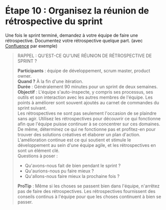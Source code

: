 # Étape 10 : Organisez la réunion de rétrospective du sprint

Une fois le sprint terminé, demandez à votre équipe de faire une rétrospective. Documentez votre rétrospective quelque part. (avec [Confluence](https://www.atlassian.com/software/confluence) par exemple)


> RAPPEL : QU'EST-CE QU'UNE RÉUNION DE RÉTROSPECTIVE DE SPRINT ?
> 
> **Participants** : équipe de développement, scrum master, product owner.  
> **Quand ?** À la fin d'une itération.  
> **Durée** :  Généralement 90 minutes pour un sprint de deux semaines.  
> **Objectif** : L'équipe s'auto-inspecte, y compris ses processus, ses outils et son interaction avec les autres membres de l'équipe. Les points à améliorer sont souvent ajoutés au carnet de commandes du sprint suivant.  
> Les rétrospectives ne sont pas seulement l'occasion de se plaindre sans agir. Utilisez les rétrospectives pour découvrir ce qui fonctionne afin que l'équipe puisse continuer à se concentrer sur ces domaines. De même, déterminez ce qui ne fonctionne pas et profitez-en pour trouver des solutions créatives et élaborer un plan d'action. L'amélioration continue est ce qui soutient et stimule le développement au sein d'une équipe agile, et les rétrospectives en sont un élément clé.  
> Questions à poser :  
> * Qu'avons-nous fait de bien pendant le sprint ?  
> * Qu'aurions-nous pu faire mieux ?  
> * Qu'allons-nous faire mieux la prochaine fois ?
>   
> **ProTip** : Même si les choses se passent bien dans l'équipe, n'arrêtez pas de faire des rétrospectives. Les rétrospectives fournissent des conseils continus à l'équipe pour que les choses continuent à bien se passer.
